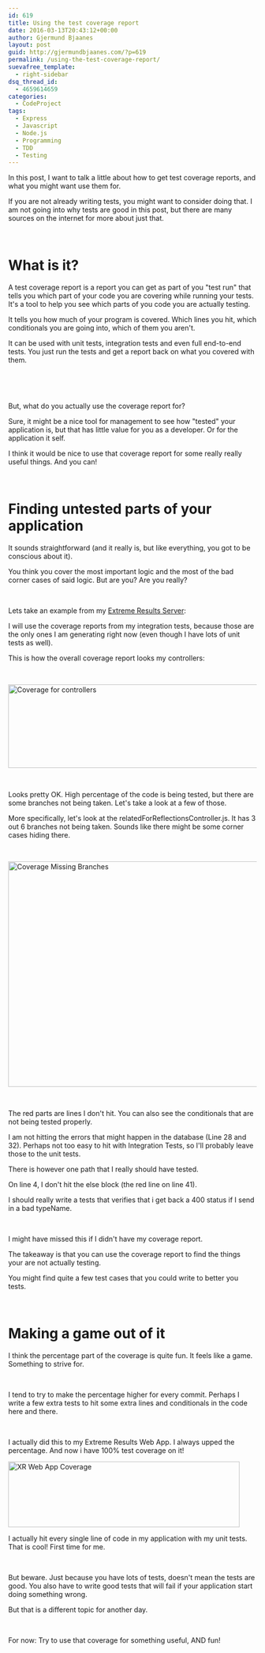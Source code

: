 ```yaml
---
id: 619
title: Using the test coverage report
date: 2016-03-13T20:43:12+00:00
author: Gjermund Bjaanes
layout: post
guid: http://gjermundbjaanes.com/?p=619
permalink: /using-the-test-coverage-report/
suevafree_template:
  - right-sidebar
dsq_thread_id:
  - 4659614659
categories:
  - CodeProject
tags:
  - Express
  - Javascript
  - Node.js
  - Programming
  - TDD
  - Testing
---
```

In this post, I want to talk a little about how to get test coverage reports, and what you might want use them for.

<!--more-->
If you are not already writing tests, you might want to consider doing that. I am not going into why tests are good in this post, but there are many sources on the internet for more about just that.

&nbsp;

# What is it?

A test coverage report is a report you can get as part of you "test run" that tells you which part of your code you are covering while running your tests. It's a tool to help you see which parts of you code you are actually testing.

It tells you how much of your program is covered. Which lines you hit, which conditionals you are going into, which of them you aren't.

It can be used with unit tests, integration tests and even full end-to-end tests. You just run the tests and get a report back on what you covered with them.

&nbsp;

&nbsp;

But, what do you actually use the coverage report for?

Sure, it might be a nice tool for management to see how "tested" your application is, but that has little value for you as a developer. Or for the application it self.

I think it would be nice to use that coverage report for some really really useful things. And you can!

&nbsp;

# Finding untested parts of your application

It sounds straightforward (and it really is, but like everything, you got to be conscious about it).

You think you cover the most important logic and the most of the bad corner cases of said logic. But are you? Are you really?

&nbsp;

Lets take an example from my [Extreme Results Server](http://gjermundbjaanes.com/learning-web-dev-series-part-7-parse-shutting-down/):

I will use the coverage reports from my integration tests, because those are the only ones I am generating right now (even though I have lots of unit tests as well).

This is how the overall coverage report looks my controllers:

&nbsp;

<a href="http://gjermundbjaanes.com/wp-content/uploads/2016/03/Coverage.png" rel="attachment wp-att-620"><img class="alignnone  wp-image-620" src="http://gjermundbjaanes.com/wp-content/uploads/2016/03/Coverage.png" alt="Coverage for controllers" width="511" height="169" srcset="http://gjermundbjaanes.com/wp-content/uploads/2016/03/Coverage.png 1023w, http://gjermundbjaanes.com/wp-content/uploads/2016/03/Coverage-768x254.png 768w" sizes="(max-width: 511px) 100vw, 511px" /></a>

&nbsp;

Looks pretty OK. High percentage of the code is being tested, but there are some branches not being taken. Let's take a look at a few of those.

More specifically, let's look at the relatedForReflectionsController.js. It has 3 out 6 branches not being taken. Sounds like there might be some corner cases hiding there.

&nbsp;

<a href="http://gjermundbjaanes.com/wp-content/uploads/2016/03/CoverageMissing.png" rel="attachment wp-att-621"><img class="alignnone  wp-image-621" src="http://gjermundbjaanes.com/wp-content/uploads/2016/03/CoverageMissing.png" alt="Coverage Missing Branches" width="510" height="456" srcset="http://gjermundbjaanes.com/wp-content/uploads/2016/03/CoverageMissing.png 1025w, http://gjermundbjaanes.com/wp-content/uploads/2016/03/CoverageMissing-768x686.png 768w" sizes="(max-width: 510px) 100vw, 510px" /></a>

&nbsp;

The red parts are lines I don't hit. You can also see the conditionals that are not being tested properly.

I am not hitting the errors that might happen in the database (Line 28 and 32). Perhaps not too easy to hit with Integration Tests, so I'll probably leave those to the unit tests.

There is however one path that I really should have tested.

On line 4, I don't hit the else block (the red line on line 41).

I should really write a tests that verifies that i get back a 400 status if I send in a bad typeName.

&nbsp;

I might have missed this if I didn't have my coverage report.

The takeaway is that you can use the coverage report to find the things your are not actually testing.

You might find quite a few test cases that you could write to better you tests.

&nbsp;

# Making a game out of it

I think the percentage part of the coverage is quite fun. It feels like a game. Something to strive for.

&nbsp;

I tend to try to make the percentage higher for every commit. Perhaps I write a few extra tests to hit some extra lines and conditionals in the code here and there.

&nbsp;

I actually did this to my Extreme Results Web App. I always upped the percentage. And now i have 100% test coverage on it!

<a href="http://gjermundbjaanes.com/wp-content/uploads/2016/03/100pCoverage.png" rel="attachment wp-att-622"><img class="alignnone size-full wp-image-622" src="http://gjermundbjaanes.com/wp-content/uploads/2016/03/100pCoverage.png" alt="XR Web App Coverage" width="469" height="133" /></a>

I actually hit every single line of code in my application with my unit tests. That is cool! First time for me.

&nbsp;

But beware. Just because you have lots of tests, doesn't mean the tests are good. You also have to write good tests that will fail if your application start doing something wrong.

But that is a different topic for another day.

&nbsp;

For now: Try to use that coverage for something useful, AND fun!

<div class="addtoany_share_save_container addtoany_content_bottom">
  <div class="a2a_kit a2a_kit_size_32 addtoany_list a2a_target" id="wpa2a_65">
    <a class="a2a_button_facebook" href="http://www.addtoany.com/add_to/facebook?linkurl=http%3A%2F%2Fgjermundbjaanes.com%2Fusing-the-test-coverage-report%2F&linkname=Using%20the%20test%20coverage%20report" title="Facebook" rel="nofollow" target="_blank"></a><a class="a2a_button_twitter" href="http://www.addtoany.com/add_to/twitter?linkurl=http%3A%2F%2Fgjermundbjaanes.com%2Fusing-the-test-coverage-report%2F&linkname=Using%20the%20test%20coverage%20report" title="Twitter" rel="nofollow" target="_blank"></a><a class="a2a_button_google_plus" href="http://www.addtoany.com/add_to/google_plus?linkurl=http%3A%2F%2Fgjermundbjaanes.com%2Fusing-the-test-coverage-report%2F&linkname=Using%20the%20test%20coverage%20report" title="Google+" rel="nofollow" target="_blank"></a><a class="a2a_dd addtoany_share_save" href="https://www.addtoany.com/share"></a>
  </div>
</div>